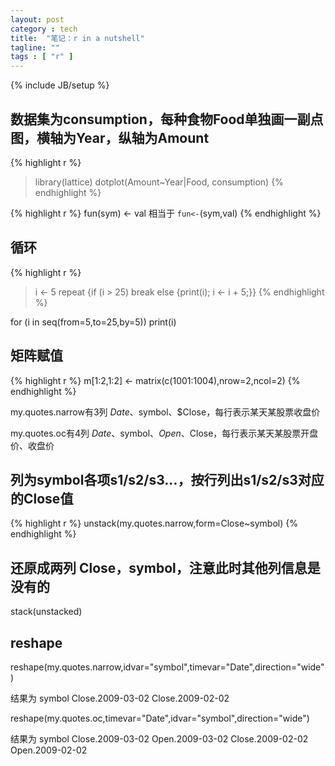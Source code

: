 ```yaml
---
layout: post
category : tech
title:  "笔记：r in a nutshell"
tagline: ""
tags : [ "r" ] 
---
```

{% include JB/setup %}

## 数据集为consumption，每种食物Food单独画一副点图，横轴为Year，纵轴为Amount

{% highlight r %}
> library(lattice)
> dotplot(Amount~Year|Food, consumption)
{% endhighlight %}

{% highlight r %}
fun(sym) <- val 相当于 `fun<-`(sym,val)
{% endhighlight %}

## 循环
{% highlight r %}
> i <- 5
> repeat {if (i > 25) break else {print(i); i <- i + 5;}}
{% endhighlight %}

for (i in seq(from=5,to=25,by=5)) print(i)

## 矩阵赋值
{% highlight r %}
m[1:2,1:2] <- matrix(c(1001:1004),nrow=2,ncol=2)
{% endhighlight %}

my.quotes.narrow有3列 $Date、$symbol、$Close，每行表示某天某股票收盘价

my.quotes.oc有4列 $Date、$symbol、$Open、$Close，每行表示某天某股票开盘价、收盘价


## 列为symbol各项s1/s2/s3...，按行列出s1/s2/s3对应的Close值

{% highlight r %}
unstack(my.quotes.narrow,form=Close~symbol) 
{% endhighlight %}

## 还原成两列 Close，symbol，注意此时其他列信息是没有的

stack(unstacked) 

## reshape

reshape(my.quotes.narrow,idvar="symbol",timevar="Date",direction="wide") 

结果为 symbol Close.2009-03-02 Close.2009-02-02

reshape(my.quotes.oc,timevar="Date",idvar="symbol",direction="wide")

结果为 symbol Close.2009-03-02 Open.2009-03-02 Close.2009-02-02 Open.2009-02-02 
